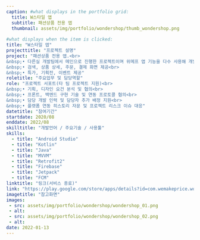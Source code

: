 ```yaml
---
caption: #what displays in the portfolio grid:
  title: W스타일 앱
  subtitle: 패션상품 전용 앱
  thumbnail: assets/img/portfolio/wondershop/thumb_wondershop.png
  
#what displays when the item is clicked:
title: "W스타일 앱"
projecttitle: "프로젝트 설명"
project: "패션상품 전용 앱.<br>
&nbsp;• 다른실 개발팀에서 메인으로 진행한 프로젝트이며 위메프 앱 기능을 다수 사용해 개발 서포트 역할을 함.<br>
&nbsp;• 검색, 상품 상세, 주문, 결제 화면 제공<br>
&nbsp;• 특가, 기획전, 이벤트 제공"
roletitle: "주요업무 및 담당역할"
role: "프로젝트 서포트(타 팀 프로젝트 지원)<br>
&nbsp;• 기획, 디자인 요건 분석 및 협의<br>
&nbsp;• 프론트, 백엔드 구현 기술 및 연동 프로토콜 협의<br>
&nbsp;• 담당 개발 인력 및 담당자 추가 배정 지원<br>
&nbsp;• 플랫폼 연동 히스토리 자문 및 프로젝트 리스크 이슈 대응"
datetitle: "참여기간"
startdate: 2020/08
enddate: 2022/08
skilltitle: "개발언어 / 주요기술 / 사용툴"
skills:
  - title: "Android Studio"
  - title: "Kotlin"
  - title: "Java"
  - title: "MVVM"
  - title: "Retrofit2"
  - title: "Firebase"
  - title: "Jetpack"
  - title: "FCM"
linktitle: "링크(서비스 종료)"
link: "https://play.google.com/store/apps/details?id=com.wemakeprice.wondershop"
imagetitle: "참고화면"
images:
 - src: assets/img/portfolio/wondershop/wondershop_01.png
 - alt: 
 - src: assets/img/portfolio/wondershop/wondershop_02.png
 - alt: 
date: 2022-01-13
---
```


